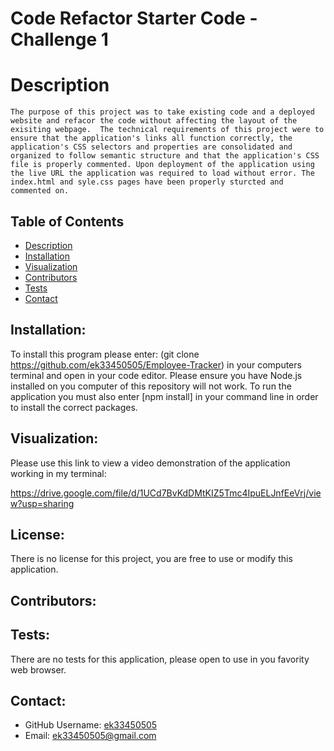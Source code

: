 # Code Refactor Starter Code - Challenge 1

# Description
    The purpose of this project was to take existing code and a deployed website and refacor the code without affecting the layout of the exisiting webpage.  The technical requirements of this project were to ensure that the application's links all function correctly, the application's CSS selectors and properties are consolidated and organized to follow semantic structure and that the application's CSS file is properly commented. Upon deployment of the application using the live URL the application was required to load without error. The index.html and syle.css pages have been properly sturcted and commented on.


 ## Table of Contents
  - [Description](#description)
  - [Installation](#installation)
  - [Visualization](#visualization)
  - [Contributors](#contributors)
  - [Tests](#tests)
  - [Contact](#contact)

  ## Installation: 
  To install this program please enter: (git clone https://github.com/ek33450505/Employee-Tracker) in your computers terminal and open in your code editor. Please ensure you have Node.js installed on you computer of this repository will not work. To run the application you must also enter [npm install] in your command line in order to install the correct packages.
 
  ## Visualization:

  Please use this link to view a video demonstration of the application working in my terminal:
  
  https://drive.google.com/file/d/1UCd7BvKdDMtKIZ5Tmc4IpuELJnfEeVrj/view?usp=sharing
 
  ## License: 

  There is no license for this project, you are free to use or modify this application.

  ## Contributors:
  

  ## Tests:
  There are no tests for this application, please open to use in you favority web browser.

  ## Contact:

  - GitHub Username: [ek33450505](https://github.com/ek33450505)
  - Email: ek33450505@gmail.com